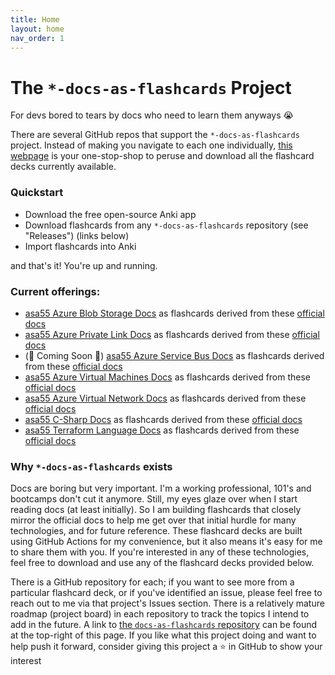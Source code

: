 ```yaml
---
title: Home
layout: home
nav_order: 1
---
```


# The `*-docs-as-flashcards` Project

For devs bored to tears by docs who need to learn them anyways 😭

There are several GitHub repos that support the `*-docs-as-flashcards` project. Instead of making you navigate to each one individually, [this webpage](https://asa55.github.io/docs-as-flashcards/) is your one-stop-shop to peruse and download all the flashcard decks currently available.

### Quickstart

- Download the free open-source Anki app
- Download flashcards from any `*-docs-as-flashcards` repository (see "Releases") (links below)
- Import flashcards into Anki

and that's it! You're up and running.

### Current offerings:

- [asa55 Azure Blob Storage Docs](https://github.com/asa55/azure-blob-storage-docs-as-flashcards/releases) as flashcards derived from these [official docs](https://learn.microsoft.com/azure/storage/blobs/)
- [asa55 Azure Private Link Docs](https://github.com/asa55/azure-private-link-docs-as-flashcards/releases) as flashcards derived from these [official docs](https://learn.microsoft.com/en-us/azure/private-link/)
- (🚧 Coming Soon 🚧) [asa55 Azure Service Bus Docs](https://github.com/asa55/azure-service-bus-docs-as-flashcards/releases) as flashcards derived from these [official docs](https://learn.microsoft.com/azure/service-bus-messaging/)
- [asa55 Azure Virtual Machines Docs](https://github.com/asa55/azure-virtual-machines-docs-as-flashcards/releases) as flashcards derived from these [official docs](https://learn.microsoft.com/azure/virtual-machines/)
- [asa55 Azure Virtual Network Docs](https://github.com/asa55/azure-virtual-network-docs-as-flashcards/releases) as flashcards derived from these [official docs](https://learn.microsoft.com/azure/virtual-network/)
- [asa55 C-Sharp Docs](https://github.com/asa55/c-sharp-docs-as-flashcards/releases) as flashcards derived from these [official docs](https://learn.microsoft.com/en-us/dotnet/csharp/)
- [asa55 Terraform Language Docs](https://github.com/asa55/terraform-language-docs-as-flashcards/releases) as flashcards derived from these [official docs](https://developer.hashicorp.com/terraform/language)

### Why `*-docs-as-flashcards` exists

Docs are boring but very important. I'm a working professional, 101's and bootcamps don't cut it anymore. Still, my eyes glaze over when I start reading docs (at least initially). So I am building flashcards that closely mirror the official docs to help me get over that initial hurdle for many technologies, and for future reference. These flashcard decks are built using GitHub Actions for my convenience, but it also means it's easy for me to share them with you. If you're interested in any of these technologies, feel free to download and use any of the flashcard decks provided below.

There is a GitHub repository for each; if you want to see more from a particular flashcard deck, or if you've identified an issue, please feel free to reach out to me via that project's Issues section. There is a relatively mature roadmap (project board) in each repository to track the topics I intend to add in the future. A link to [the `docs-as-flashcards` repository](https://github.com/asa55/docs-as-flashcards) can be found at the top-right of this page. If you like what this project doing and want to help push it forward, consider giving this project a ⭐ in GitHub to show your interest
